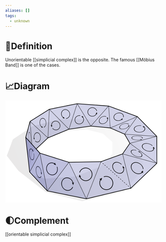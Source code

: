 ```yaml
---
aliases: []
tags:
  - unknown
---
```



# 📝Definition
Unorientable [[simplicial complex]] is the opposite. The famous [[Möbius Band]] is one of the cases.

# 📈Diagram
![|300](../assets/unorientable_mobius_band.png)

# 🌓Complement
[[orientable simplicial complex]]